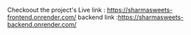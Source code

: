 Checkoout the project's Live link : https://sharmasweets-frontend.onrender.com/
backend link :https://sharmasweets-backend.onrender.com/
